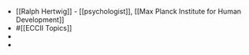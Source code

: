 - [[Ralph Hertwig]] - [[psychologist]], [[Max Planck Institute for Human Development]]
- #[[ECCII Topics]]
-
-